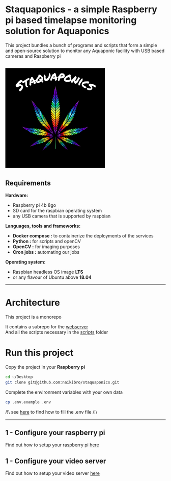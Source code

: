 # Staquaponics - a simple Raspberry pi based timelapse monitoring solution for Aquaponics

This project bundles a bunch of programs and scripts that form a simple and open-source solution to monitor any Aquaponic facility with USB based cameras and Raspberry pi

![staquaponics](assets/Staquaponics.png)
---

## Requirements

**Hardware:**

- Raspberry pi 4b 8go
- SD card for the raspbian operating system
- any USB camera that is supported by raspbian

**Languages, tools and frameworks:**


- **Docker compose :** to containerize the deployments of the services
- **Python :** for scripts and openCV
- **OpenCV :** for imaging purposes
- **Cron jobs :** automating our jobs

**Operating system:**

- Raspbian headless OS image **LTS**
- or any flavour of Ubuntu above **18.04**

---
# Architecture
This project is a monorepo

It contains a subrepo for the [webserver](staquaponics)  
And all the scripts necessary in the [scripts](scripts) folder

# Run this project

Copy the project in your **Raspberry pi**

```sh
cd ~/Desktop
git clone git@github.com:naikibro/staquaponics.git
```

Complete the environment variables with your own data

```sh
cp .env.example .env
```

/!\ see [here]() to find how to fill the .env file /!\

---
## 1 - Configure your raspberry pi
Find out how to setup your raspberry pi [here](RASPBERRY.md)

## 1 - Configure your video server
Find out how to setup your video server [here](VIDEOSERVER.md)